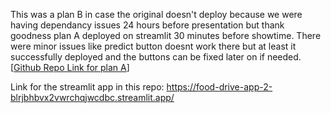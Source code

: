 This was a plan B in case the original doesn't deploy because we were having dependancy issues 24 hours before presentation but thank goodness plan A deployed on streamlit 30 minutes before showtime. There were minor issues like predict button doesnt work there but at least it successfully deployed and the buttons can be fixed later on if needed. [[Github Repo Link for plan A](<https://github.com/grethasaur/City-Food-Drive-App>)]

Link for the streamlit app in this repo: <https://food-drive-app-2-blrjbhbvx2vwrchqjwcdbc.streamlit.app/>


